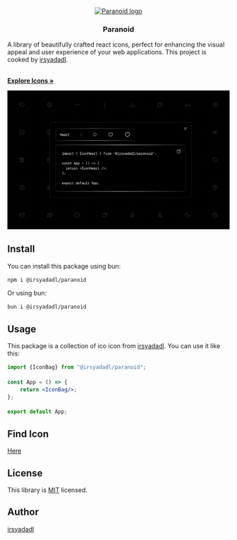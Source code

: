 <br/>
<br/>
<p align="center">
  <a href="https://irsyad.co/paranoid/">
    <img src="https://irsyad.co/icon.png" alt="Paranoid logo" width="72" height="72">
  </a>
</p>

<h3 align="center">Paranoid</h3>

<p align="center">

A library of beautifully crafted react icons, perfect for enhancing the visual appeal and user experience of your web
applications. This project is cooked by [irsyadadl](https://irsyad.co).

  <br>
  <a href="https://irsyad.co/paranoid"><strong>Explore Icons »</strong></a>
</p>

[![@irsyadadl/paranoid](preview.jpg)]()

## Install

You can install this package using bun:

```bash
npm i @irsyadadl/paranoid
```

Or using bun:

```bash
bun i @irsyadadl/paranoid
```

## Usage

This package is a collection of ico icon from [irsyadadl](https://irsyad.co). You can use it like this:

```jsx
import {IconBag} from "@irsyadadl/paranoid";

const App = () => {
    return <IconBag/>;
};

export default App;
```

## Find Icon

[Here](https://irsyad.co/paranoid)

## License

This library is [MIT](https://github.com/irsyadadl/paranoid/blob/master/LICENSE) licensed.

## Author

[irsyadadl](https://x.com/irsyadadl)
